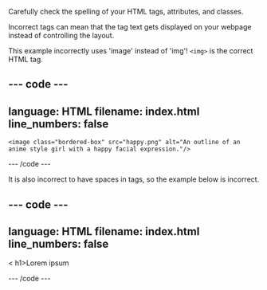 Carefully check the spelling of your HTML tags, attributes, and classes.

Incorrect tags can mean that the tag text gets displayed on your webpage instead of controlling the layout.

This example incorrectly uses 'image' instead of 'img'! `<img>` is the correct HTML tag.

## --- code ---

language: HTML
filename: index.html
line_numbers: false
--------------------------------------------------------

```
<image class="bordered-box" src="happy.png" alt="An outline of an anime style girl with a happy facial expression."/>
```

\--- /code ---

It is also incorrect to have spaces in tags, so the example below is incorrect.

## --- code ---

language: HTML
filename: index.html
line_numbers: false
--------------------------------------------------------

< h1>Lorem ipsum</h1>

\--- /code ---
